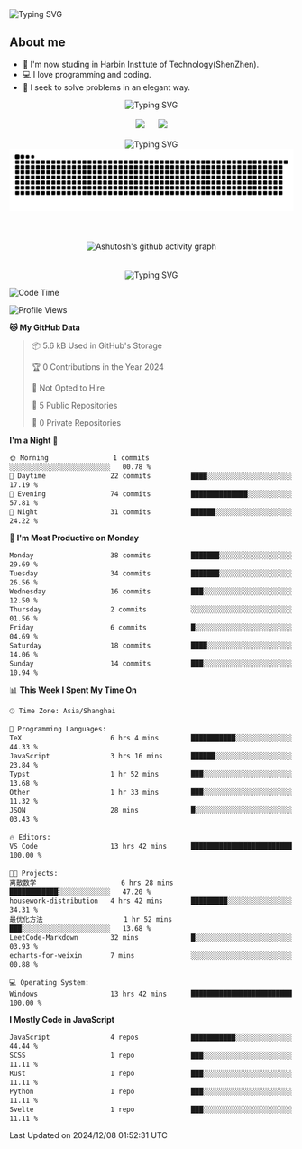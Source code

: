 <img src="https://readme-typing-svg.demolab.com?font=Fira+Code&weight=200&size=100&pause=1000&color=3986FF&center=true&vCenter=true&random=false&width=2000&height=160&lines=Hi+there!+++o(*%5E%E2%96%BD%5E*)%E2%94%9B;console.log(%22Hello+World!%22)" alt="Typing SVG" />

## About me
- 🏫 I'm now studing in Harbin Institute of Technology(ShenZhen).
- 💻 I love programming and coding.
- 🍷 I seek to solve problems in an elegant way.

<div align="center">
  <img src="https://readme-typing-svg.demolab.com?font=Fira+Code&weight=200&size=50&pause=1000&color=3986FF&center=true&vCenter=true&random=false&width=2000&height=100&lines=Here+are+my+stats..." alt="Typing SVG" />
  <br><br>
  <img height="180px" src="https://github-readme-stats-git-masterrstaa-rickstaa.vercel.app/api?username=whateverzpy&rank_icon=percentile&hide_border=true&show_icons=true&include_all_commits=true&bg_color=0,ea6161,ffc64d,fffc4d,52fa5a" />&nbsp;&nbsp;&nbsp;&nbsp;&nbsp;&nbsp;<img height="180px" src="https://github-readme-stats-git-masterrstaa-rickstaa.vercel.app/api/top-langs/?username=whateverzpy&layout=donut&hide_border=true&bg_color=0,52fa5a,4dfcff,c64dff" />
  <br><br>
  <img src="https://readme-typing-svg.demolab.com?font=Fira+Code&weight=200&size=50&pause=1000&color=3986FF&center=true&vCenter=true&random=false&width=2000&height=100&lines=Here+are+my+contributions..." alt="Typing SVG" />
  <picture>
    <source media="(prefers-color-scheme: dark)" srcset="https://raw.githubusercontent.com/whateverzpy/whateverzpy/main/assets/github-snake-dark.svg" />
    <source media="(prefers-color-scheme: light)" srcset="https://raw.githubusercontent.com/whateverzpy/whateverzpy/main/assets/github-snake.svg" />
    <img alt="github-snake" src="https://raw.githubusercontent.com/whateverzpy/whateverzpy/main/assets/github-snake.svg" />
  </picture>
  <br><br><br><br>
  <picture>
    <source media="(prefers-color-scheme: dark)"
          srcset="https://github-readme-activity-graph.vercel.app/graph?username=whateverzpy&theme=tokyo-night" />
    <source media="(prefers-color-scheme: light)"
          srcset="https://github-readme-activity-graph.vercel.app/graph?username=whateverzpy&theme=tokyo-day" />
    <img alt="Ashutosh's github activity graph"
       src="https://github-readme-activity-graph.vercel.app/graph?username=whateverzpy&theme=tokyo-day"
       width="860px"/>
  </picture>
  <br><br><br>
  <img src="https://readme-typing-svg.demolab.com?font=Fira+Code&weight=200&size=120&pause=1000&color=3986FF&center=true&vCenter=true&random=false&width=2000&height=180&lines=INFINITE+PROGRESS" alt="Typing SVG" />
</div>

<!--START_SECTION:waka-->
![Code Time](http://img.shields.io/badge/Code%20Time-177%20hrs%2032%20mins-blue)

![Profile Views](http://img.shields.io/badge/Profile%20Views-0-blue)

**🐱 My GitHub Data** 

> 📦 5.6 kB Used in GitHub's Storage 
 > 
> 🏆 0 Contributions in the Year 2024
 > 
> 🚫 Not Opted to Hire
 > 
> 📜 5 Public Repositories 
 > 
> 🔑 0 Private Repositories 
 > 
**I'm a Night 🦉** 

```text
🌞 Morning                1 commits           ░░░░░░░░░░░░░░░░░░░░░░░░░   00.78 % 
🌆 Daytime                22 commits          ████░░░░░░░░░░░░░░░░░░░░░   17.19 % 
🌃 Evening                74 commits          ██████████████░░░░░░░░░░░   57.81 % 
🌙 Night                  31 commits          ██████░░░░░░░░░░░░░░░░░░░   24.22 % 
```
📅 **I'm Most Productive on Monday** 

```text
Monday                   38 commits          ███████░░░░░░░░░░░░░░░░░░   29.69 % 
Tuesday                  34 commits          ███████░░░░░░░░░░░░░░░░░░   26.56 % 
Wednesday                16 commits          ███░░░░░░░░░░░░░░░░░░░░░░   12.50 % 
Thursday                 2 commits           ░░░░░░░░░░░░░░░░░░░░░░░░░   01.56 % 
Friday                   6 commits           █░░░░░░░░░░░░░░░░░░░░░░░░   04.69 % 
Saturday                 18 commits          ████░░░░░░░░░░░░░░░░░░░░░   14.06 % 
Sunday                   14 commits          ███░░░░░░░░░░░░░░░░░░░░░░   10.94 % 
```


📊 **This Week I Spent My Time On** 

```text
🕑︎ Time Zone: Asia/Shanghai

💬 Programming Languages: 
TeX                      6 hrs 4 mins        ███████████░░░░░░░░░░░░░░   44.33 % 
JavaScript               3 hrs 16 mins       ██████░░░░░░░░░░░░░░░░░░░   23.84 % 
Typst                    1 hr 52 mins        ███░░░░░░░░░░░░░░░░░░░░░░   13.68 % 
Other                    1 hr 33 mins        ███░░░░░░░░░░░░░░░░░░░░░░   11.32 % 
JSON                     28 mins             █░░░░░░░░░░░░░░░░░░░░░░░░   03.43 % 

🔥 Editors: 
VS Code                  13 hrs 42 mins      █████████████████████████   100.00 % 

🐱‍💻 Projects: 
离散数学                     6 hrs 28 mins       ████████████░░░░░░░░░░░░░   47.20 % 
housework-distribution   4 hrs 42 mins       █████████░░░░░░░░░░░░░░░░   34.31 % 
最优化方法                    1 hr 52 mins        ███░░░░░░░░░░░░░░░░░░░░░░   13.68 % 
LeetCode-Markdown        32 mins             █░░░░░░░░░░░░░░░░░░░░░░░░   03.93 % 
echarts-for-weixin       7 mins              ░░░░░░░░░░░░░░░░░░░░░░░░░   00.88 % 

💻 Operating System: 
Windows                  13 hrs 42 mins      █████████████████████████   100.00 % 
```

**I Mostly Code in JavaScript** 

```text
JavaScript               4 repos             ███████████░░░░░░░░░░░░░░   44.44 % 
SCSS                     1 repo              ███░░░░░░░░░░░░░░░░░░░░░░   11.11 % 
Rust                     1 repo              ███░░░░░░░░░░░░░░░░░░░░░░   11.11 % 
Python                   1 repo              ███░░░░░░░░░░░░░░░░░░░░░░   11.11 % 
Svelte                   1 repo              ███░░░░░░░░░░░░░░░░░░░░░░   11.11 % 
```




 Last Updated on 2024/12/08 01:52:31 UTC
<!--END_SECTION:waka-->


<!--
**whateverzpy/whateverzpy** is a ✨ _special_ ✨ repository because its `README.md` (this file) appears on your GitHub profile.

Here are some ideas to get you started:

- 🔭 I’m currently working on ...
- 🌱 I’m currently learning ...
- 👯 I’m looking to collaborate on ...
- 🤔 I’m looking for help with ...
- 💬 Ask me about ...
- 📫 How to reach me: ...
- 😄 Pronouns: ...
- ⚡ Fun fact: ...
-->

